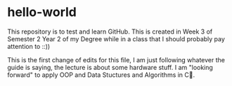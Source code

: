 # hello-world
This repository is to test and learn GitHub. This is created in Week 3 of Semester 2 Year 2 of my Degree while in a class that I should probably pay attention to ::))

This is the first change of edits for this file, I am just following whatever the guide is saying, the lecture is about some hardware stuff. I am "looking forward" to apply OOP and Data Stuctures and Algorithms in C🤯.

